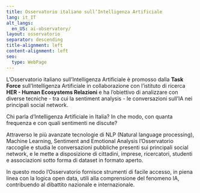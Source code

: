 ```yaml
---
title: Osservatorio italiano sull’Intelligenza Artificiale
lang: it_IT
alt_langs:
  en_US: ai-observatory/
layout: osservatorio
separator: descending
title-alignment: left
content-alignment: left
seo:
  type: WebPage
---
```

L’Osservatorio italiano sull’Intelligenza Artificiale è promosso dalla **Task
Force** sull’Intelligenza Artificiale in collaborazione con l’istituto di
ricerca **HER - Human Ecosystems Relazioni** e ha l’obiettivo di analizzare con
diverse tecniche - tra cui la sentiment analysis - le conversazioni sull’IA nei
principali social network.

Chi parla d’Intelligenza Artificiale in Italia? In che modo, con quanta
frequenza e con quali sentimenti ne discute?

Attraverso le più avanzate tecnologie di NLP (Natural language processing),
Machine Learning, Sentiment and Emotional Analysis l’Osservatorio raccoglie e
studia le conversazioni pubbliche presenti sui principali social network, e le
mette a disposizione di cittadini, imprese, ricercatori, studenti e associazioni
sotto forma di dataset in formato aperto.

In questo modo l’Osservatorio fornisce strumenti di facile accesso, in piena
linea con la logica open data, utili alla comprensione del fenomeno IA,
contribuendo al dibattito nazionale e internazionale.
